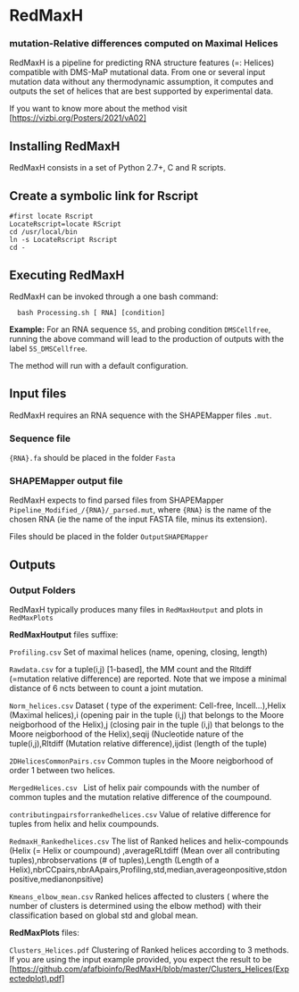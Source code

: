 # RedMaxH
### mutation-Relative differences computed on Maximal Helices

 RedMaxH is a pipeline for predicting RNA structure features (=: Helices) compatible with DMS-MaP mutational data. From one or several input mutation data without any thermodynamic assumption, it computes and outputs the set of helices that are best supported by experimental data.

If you want to know more about the method visit [https://vizbi.org/Posters/2021/vA02]

## Installing RedMaxH

RedMaxH consists in a set of Python 2.7+, C and R scripts. 

 ## Create a symbolic link for Rscript 
    #first locate Rscript
    LocateRscript=locate RScript
    cd /usr/local/bin
    ln -s LocateRscript Rscript
    cd -

## Executing RedMaxH

RedMaxH can be invoked through a one bash command: 
    

      bash Processing.sh [ RNA] [condition]

**Example:** For an RNA sequence `5S`, and probing condition `DMSCellfree`, running the above command will lead to the production of outputs with the label `5S_DMSCellfree`.

The method will run with a default configuration.

## Input files


RedMaxH requires an RNA sequence with the SHAPEMapper files `.mut`.
 
 ### Sequence file
`{RNA}.fa` should be placed in the folder `Fasta`

### SHAPEMapper output file 
RedMaxH expects to find parsed files from SHAPEMapper `Pipeline_Modified_/{RNA}/_parsed.mut`, where `{RNA}` is the name of the chosen RNA (ie the name of the input FASTA file, minus its extension). 

Files should be placed in the folder `OutputSHAPEMapper`


## Outputs

###  Output Folders

RedMaxH typically produces many files in `RedMaxHoutput` and plots in `RedMaxPlots`

**RedMaxHoutput** files suffixe:

`Profiling.csv`  Set of maximal helices (name, opening, closing, length)

`Rawdata.csv`  for a tuple(i,j) [1-based], the MM count and the Rltdiff (=mutation relative difference) are reported. Note that we impose a minimal distance of 6 ncts 
between to count a joint mutation. 


`Norm_helices.csv`  Dataset ( type of the experiment: Cell-free, Incell...),Helix (Maximal helices),i (opening pair in the tuple (i,j) that belongs to the Moore neigborhood of the Helix),j (closing pair in the tuple (i,j) that belongs to the Moore neigborhood of the Helix),seqij (Nucleotide nature of the tuple(i,j),Rltdiff (Mutation relative difference),ijdist (length of the tuple)

`2DHelicesCommonPairs.csv`  Common tuples in the Moore neigborhood of order 1 between two helices.

`MergedHelices.csv `        List of helix pair compounds with the number of common tuples and the mutation relative difference of the coumpound.


`contributingpairsforrankedhelices.csv`  Value of relative difference for tuples from helix and helix coumpounds.

`RedmaxH_Rankedhelices.csv` The list of Ranked helices and helix-compounds 
(Helix (= Helix or coumpound) ,averageRLtdiff (Mean over all contributing tuples),nbrobservations (# of tuples),Length (Length of a Helix),nbrCCpairs,nbrAApairs,Profiling,std,median,averageonpositive,stdonpositive,medianonpsitive)


`Kmeans_elbow_mean.csv` Ranked helices affected to clusters ( where the number of clusters is determined using the elbow method) with their classification based on global std and global  mean.

**RedMaxPlots** files:


`Clusters_Helices.pdf` Clustering of Ranked helices according to  3 methods. If you are using the input example provided, you expect the result to be [https://github.com/afafbioinfo/RedMaxH/blob/master/Clusters_Helices(Expectedplot).pdf]


